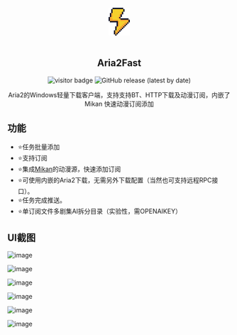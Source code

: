 ﻿
<div align="center">
<br>
<img width="48" src="./docs/images/logo.png" alt="Aria2Fast">
<br>
<br>
</div>
<p align="center" color="#6a737d">
<h2 align="center">Aria2Fast</h2>
</p>
<p align="center">
<img src="https://visitor.apptest.dev/?page_id=githubaria2fast" alt="visitor badge"/>
<img alt="GitHub release (latest by date)" src="https://img.shields.io/github/v/release/aiqinxuancai/Aria2Fast">
</p>
<p align="center" color="#6a737d">
Aria2的Windows轻量下载客户端，支持支持BT、HTTP下载及动漫订阅，内嵌了 <a herf="https://mikanani.me/">Mikan</a> 快速动漫订阅添加<br>
</p>

## 功能
* ⭐任务批量添加
* ⭐支持订阅
* ⭐集成[Mikan](https://mikanani.me/)的动漫源，快速添加订阅
* ⭐可使用内嵌的Aria2下载，无需另外下载配置（当然也可支持远程RPC接口）。
* ⭐任务完成推送。
* ⭐单订阅文件多剧集AI拆分目录（实验性，需OPENAIKEY）
  
## UI截图

![image](https://github.com/aiqinxuancai/Aria2Fast/assets/4475018/03c0495d-3f99-4a54-aee7-9a5001f2963e)

![image](https://github.com/aiqinxuancai/Aria2Fast/assets/4475018/94e41fd8-e7bc-4b55-b7a8-e78278e32627)

![image](https://github.com/aiqinxuancai/Aria2Fast/assets/4475018/7fd305dc-7ba5-4f93-830c-50875e386672)

![image](https://github.com/aiqinxuancai/Aria2Fast/assets/4475018/92c1c1f2-5321-4c3b-96d9-1a5ac80173ec)

![image](https://github.com/aiqinxuancai/Aria2Fast/assets/4475018/8ae06dc6-44fc-4d05-b4d4-03c0da71e664)

![image](https://github.com/aiqinxuancai/Aria2Fast/assets/4475018/f5ebcc88-cb0b-4d29-bab0-5d6770f65b2f)
